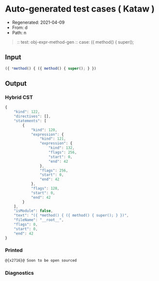 # Auto-generated test cases ( Kataw )
- Regenerated: 2021-04-09
- From: d
- Path: n
> :: test: obj-expr-method-gen
> :: case: ({ method() { super();
## Input

`````js
({ *method() { ({ method() { super(); } })
`````

## Output

### Hybrid CST

```javascript
{
    "kind": 122,
    "directives": [],
    "statements": [
        {
            "kind": 120,
            "expression": {
                "kind": 121,
                "expression": {
                    "kind": 132,
                    "flags": 256,
                    "start": 0,
                    "end": 42
                },
                "flags": 256,
                "start": 0,
                "end": 42
            },
            "flags": 128,
            "start": 0,
            "end": 42
        }
    ],
    "isModule": false,
    "text": "({ *method() { ({ method() { super(); } })",
    "fileName": "__root__",
    "flags": 0,
    "start": 0,
    "end": 42
}
```

### Printed

```javascript
@{x2716}@ Soon to be open sourced
```

### Diagnostics

```javascript

```

